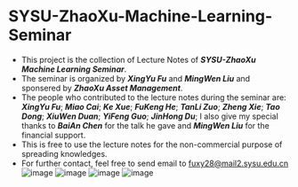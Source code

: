 # SYSU-ZhaoXu-Machine-Learning-Seminar

- This project is the collection of Lecture Notes of ***SYSU-ZhaoXu Machine Learning Seminar***.
- The seminar is organized by ***XingYu Fu*** and ***MingWen Liu*** and sponsered by ***ZhaoXu Asset Management***.<br>
- The people who contributed to the lecture notes during the seminar are: ***XingYu Fu***; ***Miao Cai***; ***Ke Xue***; ***FuKeng He***; ***TanLi Zuo***; ***Zheng Xie***; ***Tao Dong***; ***XiuWen Duan***; ***YiFeng Guo***; ***JinHong Du***; I also give my special thanks to ***BaiAn Chen*** for the talk he gave and ***MingWen Liu*** for the financial support.<br>
- This is free to use the lecture notes for the non-commercial purpose of spreading knowledges.<br>
- For further contact, feel free to send email to fuxy28@mail2.sysu.edu.cn
![image](https://github.com/fxy96/SYSU-ZhaoXu-Machine-Learning-Seminar/blob/master/open_ceremony1.jpg)
![image](https://github.com/fxy96/SYSU-ZhaoXu-Machine-Learning-Seminar/blob/master/open_ceremony2.jpg)
![image](https://github.com/fxy96/SYSU-ZhaoXu-Machine-Learning-Seminar/blob/master/courses.jpg)
![image](https://github.com/fxy96/SYSU-ZhaoXu-Machine-Learning-Seminar/blob/master/discussion.jpg)
